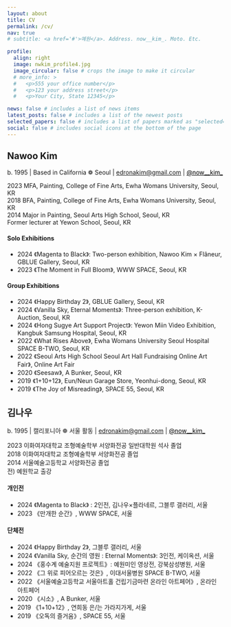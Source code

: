 ```yaml
---
layout: about
title: CV
permalink: /cv/
nav: true
# subtitle: <a href='#'>예원</a>. Address. now__kim_. Moto. Etc.

profile:
  align: right
  image: nwkim_profile4.jpg
  image_circular: false # crops the image to make it circular
  # more_info: >
  #   <p>555 your office number</p>
  #   <p>123 your address street</p>
  #   <p>Your City, State 12345</p>

news: false # includes a list of news items
latest_posts: false # includes a list of the newest posts
selected_papers: false # includes a list of papers marked as "selected={true}"
social: false # includes social icons at the bottom of the page
---
```




<!-- ## 개요
* 연락처: [이메일, 전화번호 등] -->


<!-- ## Education -->
<!-- --- -->

## **Nawoo Kim**
b. 1995 | Based in California ❁ Seoul | <a href="mailto:edronakim@gmail.com" style="color: black;">edronakim@gmail.com</a> | <a href="https://www.instagram.com/now__kim_" style="color: black;">@now__kim_</a>

2023 MFA, Painting, College of Fine Arts, Ewha Womans University, Seoul, KR  
2018 BFA, Painting, College of Fine Arts, Ewha Womans University, Seoul, KR  
2014 Major in Painting, Seoul Arts High School, Seoul, KR  
Former lecturer at Yewon School, Seoul, KR  

#### Solo Exhibitions  
- 2024 《Magenta to Black》: Two-person exhibition, Nawoo Kim × Flâneur, GBLUE Gallery, Seoul, KR
- 2023 《The Moment in Full Bloom》, WWW SPACE, Seoul, KR

#### Group Exhibitions
- 2024 《Happy Birthday 2》, GBLUE Gallery, Seoul, KR  
- 2024 《Vanilla Sky, Eternal Moments》: Three-person exhibition, K-Auction, Seoul, KR  
- 2024 《Hong Sugye Art Support Project》: Yewon Miin Video Exhibition, Kangbuk Samsung Hospital, Seoul, KR  
- 2022 《What Rises Above》, Ewha Womans University Seoul Hospital SPACE B-TWO, Seoul, KR  
- 2022 《Seoul Arts High School Seoul Art Hall Fundraising Online Art Fair》, Online Art Fair  
- 2020 《Seesaw》, A Bunker, Seoul, KR  
- 2019 《1+10+12》, Eun/Neun Garage Store, Yeonhui-dong, Seoul, KR  
- 2019 《The Joy of Misreading》, SPACE 55, Seoul, KR

## **김나우**
b. 1995 | 캘리포니아 ❁ 서울 활동 | <a href="mailto:edronakim@gmail.com" style="color: black;">edronakim@gmail.com</a> | <a href="https://www.instagram.com/now__kim_" style="color: black;">@now__kim_</a>

2023 이화여자대학교 조형예술학부 서양화전공 일반대학원 석사 졸업  
2018 이화여자대학교 조형예술학부 서양화전공 졸업  
2014 서울예술고등학교 서양화전공 졸업  
전\) 예원학교 출강  

#### 개인전
- 2024 《Magenta to Black》 : 2인전, 김나우×플라네르, 그블루 갤러리, 서울
- 2023 《만개한 순간》, WWW SPACE, 서울
 
#### 단체전
- 2024 《Happy Birthday 2》, 그블루 갤러리, 서울
- 2024 《Vanilla Sky, 순간의 영원 : Eternal Moments》: 3인전, 케이옥션, 서울
- 2024 《홍수계 예술지원 프로젝트》: 예원미인 영상전, 강북삼성병원, 서울
- 2022 《그 위로 피어오르는 것은》, 이대서울병원 SPACE B-TWO, 서울
- 2022 《서울예술고등학교 서울아트홀 건립기금마련 온라인 아트페어》, 온라인 아트페어
- 2020 《시소》, A Bunker, 서울
- 2019 《1\+10\+12》, 연희동 은/는 가라지가게, 서울
- 2019 《오독의 즐거움》, SPACE 55, 서울
